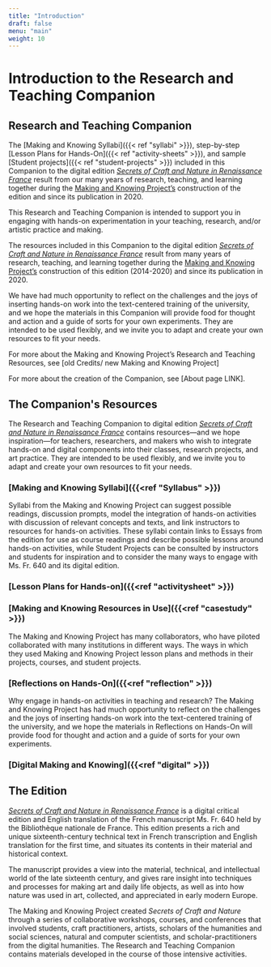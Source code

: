 ```yaml
---
title: "Introduction"
draft: false
menu: "main"
weight: 10
---
```


# Introduction to the Research and Teaching Companion

## Research and Teaching Companion

The [Making and Knowing Syllabi]({{< ref "syllabi" >}}), step-by-step [Lesson Plans for Hands-On]({{< ref "activity-sheets" >}}), and sample [Student projects]({{< ref "student-projects" >}}) included in this Companion to the digital edition [*Secrets of Craft and Nature in Renaissance France*](https://edition640.makingandknowing.org/#/) result from our many years of research, teaching, and learning together during the [Making and Knowing Project’s](https://www.makingandknowing.org/) construction of the edition and since its publication in 2020.

This Research and Teaching Companion is intended to support you in engaging with hands-on experimentation in your teaching, research, and/or artistic practice and making.

The resources included in this Companion to the digital edition [*Secrets of Craft and Nature in Renaissance France*](https://edition640.makingandknowing.org/#/) result from many years of research, teaching, and learning together during the [Making and Knowing Project’s](https://www.makingandknowing.org/) construction of this edition (2014-2020) and since its publication in 2020. 

We have had much opportunity to reflect on the challenges and the joys of inserting hands-on work into the text-centered training of the university, and we hope the materials in this Companion will provide food for thought and action and a guide of sorts for your own experiments. They are intended to be used flexibly, and we invite you to adapt and create your own resources to fit your needs.

For more about the Making and Knowing Project’s Research and Teaching Resources, see [old Credits/ new Making and Knowing Project]

For more about the creation of the Companion, see [About page LINK].

## The Companion's Resources

The Research and Teaching Companion to digital edition [*Secrets of Craft and Nature in Renaissance France*](https://edition640.makingandknowing.org/#/) contains resources&mdash;and we hope inspiration&mdash;for teachers, researchers, and makers who wish to integrate hands-on and digital components into their classes, research projects, and art practice. They are intended to be used flexibly, and we invite you to adapt and create your own resources to fit your needs.

### [Making and Knowing Syllabi]({{<ref "Syllabus" >}})
Syllabi from the Making and Knowing Project can suggest possible readings, discussion prompts, model the integration of hands-on activities with discussion of relevant concepts and texts, and link instructors to resources for hands-on activities. These syllabi contain links to Essays from the edition for use as course readings and describe possible lessons around hands-on activities, while Student Projects can be consulted by instructors and students for inspiration and to consider the many ways to engage with Ms. Fr. 640 and its digital edition.

### [Lesson Plans for Hands-on]({{<ref "activitysheet" >}})

### [Making and Knowing Resources in Use]({{<ref "casestudy" >}}) 
The Making and Knowing Project has many collaborators, who have piloted collaborated with many institutions in different ways. The ways in which they used Making and Knowing Project lesson plans and methods in their projects, courses, and student projects.

### [Reflections on Hands-On]({{<ref "reflection" >}})
Why engage in hands-on activities in teaching and research? The Making and Knowing Project has had much opportunity to reflect on the challenges and the joys of inserting hands-on work into the text-centered training of the university, and we hope the materials in Reflections on Hands-On will provide food for thought and action and a guide of sorts for your own experiments. 

### [Digital Making and Knowing]({{<ref "digital" >}})

## The Edition

[*Secrets of Craft and Nature in Renaissance France*](https://edition640.makingandknowing.org/#/) is a digital critical edition and English translation of the French manuscript Ms. Fr. 640 held by the Bibliothèque nationale de France. This edition presents a rich and unique sixteenth-century technical text in French transcription and English translation for the first time, and situates its contents in their material and historical context.

The manuscript provides a view into the material, technical, and intellectual world of the late sixteenth century, and gives rare insight into techniques and processes for making art and daily life objects, as well as into how nature was used in art, collected, and appreciated in early modern Europe.

The Making and Knowing Project created *Secrets of Craft and Nature* through a series of collaborative workshops, courses, and conferences that involved students, craft practitioners, artists, scholars of the humanities and social sciences, natural and computer scientists, and scholar-practitioners from the digital humanities. The Research and Teaching Companion contains materials developed in the course of those intensive activities.
